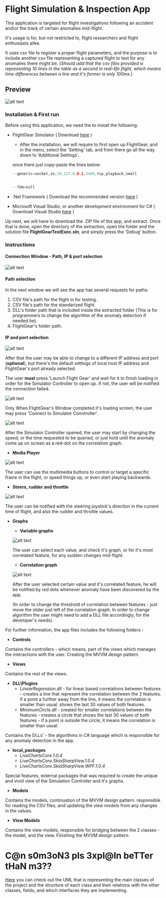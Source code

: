 # Flight Simulation & Inspection App

This application is targeted for flight investigations following an accident and\or the track of certain anomalies mid-flight.

It's usage is for, but not restricted to, flight researchers and flight enthusiasts alike.

It uses csv file to register a proper flight parameters, and the purpose is to include another csv file representing a captured flight to test for any anomalies there might be.
(*Should add that the csv files provided is representing 10 lines in the table as a second in real-life flight, which means time differences between a line and it's former is only 100ms.*)

## Preview 



![alt text](https://raw.githubusercontent.com/eladoni1/pictures-for-ADP2/main/entireThing.png)



### Installation & First run

Before using this application, we need the to install the following:
 - FlightGear Simulator ( Download [here](https://www.flightgear.org/download/) )
   - After the installation, we will require to first open up FlightGear, and in the menu, select the 'Setting' tab, and from there go all the way down to 'Additional Settings'.

   once there just copy-paste the lines below:
   
   ```C++
   --generic=socket,in,10,127.0.0.1,5400,tcp,playback_small
   
   
   --fdm=null
   ```
 - .Net Framework ( Download the recommended version [here](https://dotnet.microsoft.com/download/dotnet-framework/) )
 - Microsoft Visual Studio, or another development environment for C# ( Download Visual Studio [here](https://visualstudio.microsoft.com/downloads/) )
 


Up next, we will have to download the .ZIP file of the app, and extract.
Once that is done, open the directory of the extraction, open the folder and the solution file **FlightGearTestExec.sln**, and simply press the 'Debug' button.

### Instructions

#### Connection Window - Path, IP & port selection



![alt text](https://raw.githubusercontent.com/eladoni1/pictures-for-ADP2/main/%D7%AA%D7%A4%D7%A8%D7%99%D7%98%20paths.PNG)


#### Path selection

In the next window we will see the app has several requests for paths:
1. CSV file's path for the flight in for testing.
2. CSV file's path for the standarized flight.
3. DLL's folder path that is included inside the extracted folder (This is for programmers to change the algorithm of the anomaly detection if needed be).
4. FlightGear's folder path.


#### IP and port selection

![alt text](https://raw.githubusercontent.com/eladoni1/pictures-for-ADP2/main/%D7%AA%D7%A4%D7%A8%D7%99%D7%98%20paths%20%2B%20%D7%94%D7%92%D7%93%D7%A8%D7%AA%20IP%20%D7%95-Port.png)

After that the user may be able to change to a different IP address and port (**optional**), but there's the default settings of local host IP address and FlightGear's port already selected.

The user **must** press 'Launch Flight Gear' and wait for it to finish loading in order for the Simulator Controller to open up. if not, the user will be notified the connection failed.

![alt text](https://raw.githubusercontent.com/eladoni1/pictures-for-ADP2/main/%D7%AA%D7%A4%D7%A8%D7%99%D7%98%20paths%20%2B%20%D7%9C%D7%97%D7%99%D7%A6%D7%94%20%D7%A2%D7%9C%20launch%20flightgear.png)

Only When FlightGear's Window completed it's loading screen, the user may press 'Connect to Simulator Conntroller'.

![alt text](https://raw.githubusercontent.com/eladoni1/pictures-for-ADP2/main/%D7%AA%D7%A4%D7%A8%D7%99%D7%98%20paths%20%2B%20%D7%9C%D7%97%D7%99%D7%A6%D7%94%20%D7%A2%D7%9C%20connect%20to%20simulator.png)

After the Simulator Controller opened, the user may start by changing the speed, or the time requested to be queried, or just hold until the anomaly come up on screen as a red-dot on the correlation graph.

 - **Media Player**
 
 ![alt text](https://raw.githubusercontent.com/eladoni1/pictures-for-ADP2/main/MediaPlayer%20in%20MainWindow.PNG)
 
 The user can use the multimedia buttons to control or target a specific frame in the flight, or speed things up, or even start playing backwards.
 
 - **Steers, rudder and throttle**
 
 ![alt text](https://raw.githubusercontent.com/eladoni1/pictures-for-ADP2/main/Joystick%20in%20mainWindow.PNG)
 
 The user can be notified with the steering joystick's direction in the current time of flight, and also the rudder and throttle values.
 
- **Graphs**

  - **Variable graphs**
  
  
  ![alt text](https://raw.githubusercontent.com/eladoni1/pictures-for-ADP2/main/Graphs%20in%20MainWindow.PNG)
  
  
  The user can select each value, and check it's graph, or for it's most correlated feature, for any sudden changes mid-flight.
  
  
  - **Correlation graph**
  
  ![alt text](https://raw.githubusercontent.com/eladoni1/pictures-for-ADP2/main/Graph%20no2%20in%20MainWindow.PNG)
  
  After the user selected certain value and it's correlated feature, he will be notified by red dots whenever anomaly have been discovered by the app.
  
  (In order to change the threshold of correlation between features - just move the slider just left of the correlation graph. In order to change algorithm the user might need to add a DLL file accordingly, for the developer's needs).
  
  
For further information, the app files includes the following folders -

- **Controls**

Contains the controllers - which means, part of the views which manages the interactions with the user. Creating the MVVM design pattern.

- **Views**

Contains the rest of the views.


- **DLL\Plugins**
  - *LinearRegression.dll* - for linear based correlations between features - creates a line that represent the correlation between the 2 features. if a point a further away from the line, it means the correlation is smaller than usual. shows the last 30 values of both features.
  - *MinimumCircle.dll* - created for smaller correlations between the features - creates a circle that shows the last 30 values of both features - if a point is outside the circle, it means the correlation is smaller than usual.

Contains the DLLs' - the algorithms in C# language which is responsible for any anomaly detection in the app.


- **local_packages**
  - *LiveChartsCore.1.0.4*
  - *LiveChartsCore.SkiaSharpView.1.0.4*
  - *LiveChartsCore.SkiaSharpView.WPF.1.0.4*

Special features, external packages that was required to create the unique and vivid view of the Simulation Controller and it's graphs.

- **Models**

Contains the models, continuation of the MVVM design pattern. responsible for reading the CSV files, and updating the view models from any changes in the values.

- **View Models**

Contains the view models, responsible for bridging between the 2 classes - the model, and the view. Finishing the MVVM design pattern.


# C@n s0m3oN3 pls 3xpl@In beTTer tHaN m3??

[Here](https://www.youtube.com/watch?v=dQw4w9WgXcQ) you can check out the UML that is representing the main classes of the project and the structure of each class and their relations with the other classes, fields, and which interfaces they are implementing.



